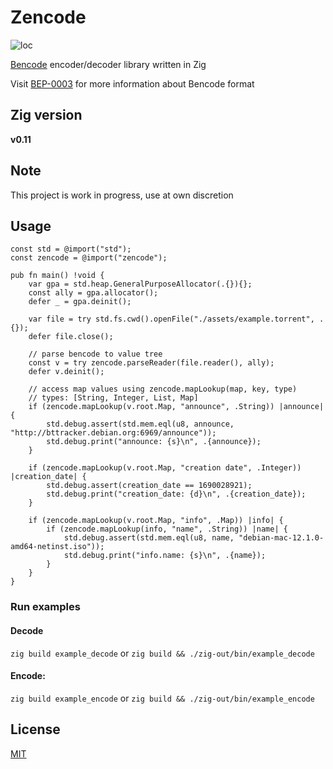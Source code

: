 # Zencode
![loc](https://sloc.xyz/github/mitander/zencode)

[Bencode](https://en.wikipedia.org/wiki/Bencode) encoder/decoder library written in Zig

Visit [BEP-0003](https://www.bittorrent.org/beps/bep_0003.html#bencoding) for more information about Bencode format

## Zig version
__v0.11__

## Note
This project is work in progress, use at own discretion

## Usage
```zig
const std = @import("std");
const zencode = @import("zencode");

pub fn main() !void {
    var gpa = std.heap.GeneralPurposeAllocator(.{}){};
    const ally = gpa.allocator();
    defer _ = gpa.deinit();

    var file = try std.fs.cwd().openFile("./assets/example.torrent", .{});
    defer file.close();

    // parse bencode to value tree
    const v = try zencode.parseReader(file.reader(), ally);
    defer v.deinit();

    // access map values using zencode.mapLookup(map, key, type)
    // types: [String, Integer, List, Map]
    if (zencode.mapLookup(v.root.Map, "announce", .String)) |announce| {
        std.debug.assert(std.mem.eql(u8, announce, "http://bttracker.debian.org:6969/announce"));
        std.debug.print("announce: {s}\n", .{announce});
    }

    if (zencode.mapLookup(v.root.Map, "creation date", .Integer)) |creation_date| {
        std.debug.assert(creation_date == 1690028921);
        std.debug.print("creation_date: {d}\n", .{creation_date});
    }

    if (zencode.mapLookup(v.root.Map, "info", .Map)) |info| {
        if (zencode.mapLookup(info, "name", .String)) |name| {
            std.debug.assert(std.mem.eql(u8, name, "debian-mac-12.1.0-amd64-netinst.iso"));
            std.debug.print("info.name: {s}\n", .{name});
        }
    }
}
```

### Run examples
#### Decode
`zig build example_decode` or `zig build && ./zig-out/bin/example_decode`

#### Encode:
`zig build example_encode` or `zig build && ./zig-out/bin/example_encode`

## License
[MIT](/LICENSE)
